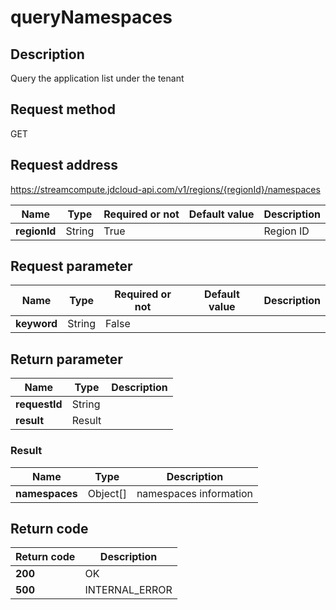 # queryNamespaces


## Description
Query the application list under the tenant

## Request method
GET

## Request address
https://streamcompute.jdcloud-api.com/v1/regions/{regionId}/namespaces

|Name|Type|Required or not|Default value|Description|
|---|---|---|---|---|
|**regionId**|String|True||Region ID|

## Request parameter
|Name|Type|Required or not|Default value|Description|
|---|---|---|---|---|
|**keyword**|String|False|||


## Return parameter
|Name|Type|Description|
|---|---|---|
|**requestId**|String||
|**result**|Result||


### <a name="Result">Result</a>
|Name|Type|Description|
|---|---|---|
|**namespaces**|Object[]|namespaces information|

## Return code
|Return code|Description|
|---|---|
|**200**|OK|
|**500**|INTERNAL_ERROR|
